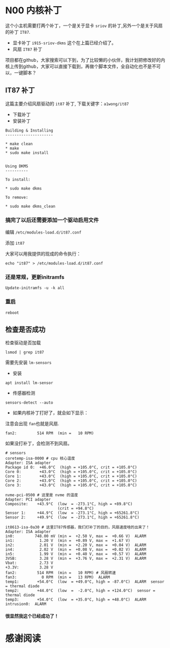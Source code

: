 # N00 内核补丁

这个小主机需要打两个补丁，一个是关于显卡 `sriov` 的补丁,另外一个是关于风扇的补丁 `IT87`.

- 显卡补丁 `i915-sriov-dkms`  这个在上篇已经介绍了。
- 风扇 `IT87` 补丁

项目都在github，大家搜索可以下到，为了比较懒的小伙伴，我计划把修改好的内核上传到github，大家可以直接下载到，再做个脚本文件，全自动化也不是不可以，一键脚本？

## IT87 补丁

这篇主要介绍风扇驱动的 `it87` 补丁,  下载关键字：`a1wong/it87`

- 下载补丁 
- 安装补丁

```
Building & Installing
---------------------

* make clean
* make
* sudo make install


Using DKMS
----------

To install:

* sudo make dkms

To remove:

* sudo make dkms_clean
```

### 搞完了以后还需要添加一个驱动启用文件

编辑  `/etc/modules-load.d/it87.conf`

添加 `it87`

大家可以用我提供的现成的命令执行：

`echo "it87" > /etc/modules-load.d/it87.conf`

### 还是常规，更新initramfs

`Update-initramfs -u -k all`

### 重启

`reboot`

## 检查是否成功

检查驱动是否加载

`lsmod | grep it87`

需要先安装 `lm-sensors`

- 安装

`apt install lm-sensor`

- 传感器检测

`sensors-detect --auto`

- 如果内核补丁打好了，就会如下显示：

注意会出现 `fan`也就是风扇.

 `fan2:         514 RPM  (min =   10 RPM)`

如果没打补丁，会检测不到风扇。

```
# sensors
coretemp-isa-0000 # cpu 核心温度
Adapter: ISA adapter
Package id 0:  +46.0°C  (high = +105.0°C, crit = +105.0°C)
Core 0:        +43.0°C  (high = +105.0°C, crit = +105.0°C)
Core 1:        +43.0°C  (high = +105.0°C, crit = +105.0°C)
Core 2:        +43.0°C  (high = +105.0°C, crit = +105.0°C)
Core 3:        +43.0°C  (high = +105.0°C, crit = +105.0°C)

nvme-pci-0500 # 这里是 nvme 的温度
Adapter: PCI adapter
Composite:    +43.9°C  (low  = -273.1°C, high = +89.8°C)
                       (crit = +94.8°C)
Sensor 1:     +44.9°C  (low  = -273.1°C, high = +65261.8°C)
Sensor 2:     +49.9°C  (low  = -273.1°C, high = +65261.8°C)

it8613-isa-0a30 # 这里IT87传感器，我们打补丁的目的，风扇速度啥的出来了！
Adapter: ISA adapter
in0:         748.00 mV (min =  +2.50 V, max =  +0.66 V)  ALARM
in1:           1.20 V  (min =  +0.89 V, max =  +1.67 V)
in2:           2.01 V  (min =  +2.20 V, max =  +0.04 V)  ALARM
in4:           2.02 V  (min =  +0.08 V, max =  +0.02 V)  ALARM
in5:           1.99 V  (min =  +0.40 V, max =  +0.57 V)  ALARM
3VSB:          3.28 V  (min =  +3.76 V, max =  +2.31 V)  ALARM
Vbat:          2.73 V
+3.3V:         3.28 V
fan2:         514 RPM  (min =   10 RPM) # 风扇转速
fan3:           0 RPM  (min =   13 RPM)  ALARM
temp1:        +54.0°C  (low  = +49.0°C, high = -87.0°C)  ALARM  sensor = thermal diode
temp2:        +44.0°C  (low  =  -2.0°C, high = +124.0°C)  sensor = thermal diode
temp3:        +54.0°C  (low  = +35.0°C, high = +48.0°C)  ALARM
intrusion0:  ALARM
```

#### 很显然我这个已经成功了！

# 感谢阅读

